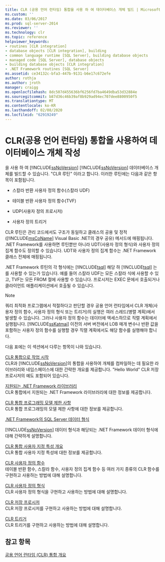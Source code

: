```yaml
---
title: CLR (공용 언어 런타임) 통합을 사용 하 여 데이터베이스 개체 빌드 | Microsoft Docs
ms.custom: ''
ms.date: 03/06/2017
ms.prod: sql-server-2014
ms.reviewer: ''
ms.technology: clr
ms.topic: reference
helpviewer_keywords:
- routines [CLR integration]
- database objects [CLR integration], building
- common language runtime [SQL Server], building database objects
- managed code [SQL Server], database objects
- building database objects [CLR integration]
- .NET Framework routines [SQL Server]
ms.assetid: ce34132c-bfa3-447b-9131-b6e17c672efe
author: rothja
ms.author: jroth
manager: craigg
ms.openlocfilehash: 8dc507d455636bf6256fd7ba4649dba53d32884e
ms.sourcegitcommit: b87d36c46b39af8b929ad94ec707dee8800950f5
ms.translationtype: MT
ms.contentlocale: ko-KR
ms.lasthandoff: 02/08/2020
ms.locfileid: "62919249"
---
```

# <a name="building-database-objects-with-common-language-runtime-clr-integration"></a>CLR(공용 언어 런타임) 통합을 사용하여 데이터베이스 개체 작성
  을 사용 하 여 [!INCLUDE[ssNoVersion](../../../includes/msconame-md.md)] [!INCLUDE[ssNoVersion](../../../includes/ssnoversion-md.md)] 데이터베이스 개체를 빌드할 수 있습니다. "CLR 루틴" 이라고 합니다. 이러한 루틴에는 다음과 같은 항목이 포함됩니다.  
  
-   스칼라 반환 사용자 정의 함수(스칼라 UDF)  
  
-   테이블 반환 사용자 정의 함수(TVF)  
  
-   UDP(사용자 정의 프로시저)  
  
-   사용자 정의 트리거  
  
 CLR 루틴은 관리 코드에서도 구조가 동일하고 클래스의 공용 및 정적([!INCLUDE[msCoName](../../../includes/msconame-md.md)] Visual Basic .NET의 경우 공유) 메서드에 매핑됩니다. .NET Framework를 사용하면 루틴뿐만 아니라 UDT(사용자 정의 형식)와 사용자 정의 집계 함수도 정의할 수 있습니다. UDT와 사용자 정의 집계 함수는 .NET Framework 클래스 전체에 매핑됩니다.  
  
 .NET Framework 루틴의 각 형식에는 [!INCLUDE[tsql](../../../includes/ssnoversion-md.md)] 해당 하 [!INCLUDE[tsql](../../../includes/tsql-md.md)] 는를 사용할 수 있는가 있습니다. 예를 들어 스칼라 UDF는 모든 스칼라 식에 사용할 수 있고, TVF는 모든 FROM 절에 사용할 수 있습니다. 프로시저는 EXEC 문에서 호출되거나 클라이언트 애플리케이션에서 호출될 수 있습니다.  
  
> [!NOTE]  
>  쿼리 최적화 프로그램에서 적절하다고 판단할 경우 공용 언어 런타임에서 CLR 개체(사용자 정의 함수, 사용자 정의 형식 또는 트리거)의 실행은 여러 스레드(병렬 계획)에서 발생할 수 있습니다. 그러나 사용자 정의 함수는 데이터에 액세스하므로 직렬 계획에서 실행됩니다. 
  [!INCLUDE[ssKatmai](../../../includes/sskatmai-md.md)] 이전의 서버 버전에서 LOB 매개 변수나 반환 값을 포함하는 사용자 정의 함수를 실행할 경우 직렬 계획에서도 해당 함수를 실행해야 합니다.  
  
 다음 표에는 이 섹션에서 다루는 항목이 나와 있습니다.  
  
 [CLR 통합으로 작업 시작](getting-started-with-clr-integration.md)  
 CLR과 [!INCLUDE[ssNoVersion](../../../includes/ssnoversion-md.md)]의 통합을 사용하여 개체를 컴파일하는 데 필요한 라이브러리와 네임스페이스에 대한 간략한 개요를 제공합니다. "Hello World" CLR 저장 프로시저의 예도 포함되어 있습니다.  
  
 [지원되는 .NET Framework 라이브러리](supported-net-framework-libraries.md)  
 CLR 통합에서 지원되는 .NET Framework 라이브러리에 대한 정보를 제공합니다.  
  
 [CLR 통합 프로그래밍 모델 제한 사항](clr-integration-programming-model-restrictions.md)  
 CLR 통합 프로그래밍의 모델 제한 사항에 대한 정보를 제공합니다.  
  
 [.NET Framework의 SQL Server 데이터 형식](../../clr-integration-database-objects-types-net-framework/sql-server-data-types-in-the-net-framework.md)  
 
  [!INCLUDE[ssNoVersion](../../../includes/ssnoversion-md.md)] 데이터 형식과 해당되는 .NET Framework 데이터 형식에 대해 간략하게 설명합니다.  
  
 [CLR 통합 사용자 지정 특성 개요](../../../database-engine/dev-guide/overview-of-clr-integration-custom-attributes.md)  
 CLR 통합 사용자 지정 특성에 대한 정보를 제공합니다.  
  
 [CLR 사용자 정의 함수](../../clr-integration-database-objects-user-defined-functions/clr-user-defined-functions.md)  
 테이블 반환 함수, 스칼라 함수, 사용자 정의 집계 함수 등 여러 가지 종류의 CLR 함수를 구현하고 사용하는 방법에 대해 설명합니다.  
  
 [CLR 사용자 정의 형식](../../clr-integration-database-objects-user-defined-types/clr-user-defined-types.md)  
 CLR 사용자 정의 형식을 구현하고 사용하는 방법에 대해 설명합니다.  
  
 [CLR 저장 프로시저](../../../database-engine/dev-guide/clr-stored-procedures.md)  
 CLR 저장 프로시저를 구현하고 사용하는 방법에 대해 설명합니다.  
  
 [CLR 트리거](../../../database-engine/dev-guide/clr-triggers.md)  
 CLR 트리거를 구현하고 사용하는 방법에 대해 설명합니다.  
  
## <a name="see-also"></a>참고 항목  
 [공용 언어 런타임 &#40;CLR&#41; 통합 개요](../common-language-runtime-integration-overview.md)  
  
  
